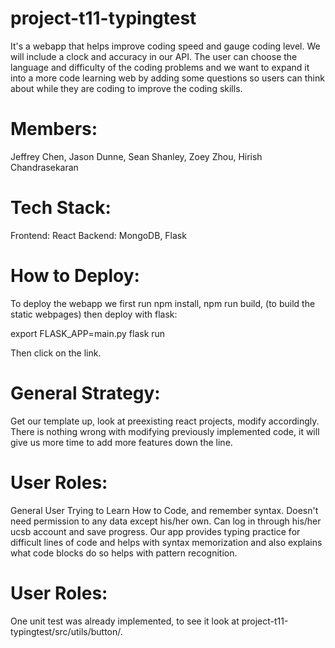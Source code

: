 # project-t11-typingtest

It's a webapp that helps improve coding speed and gauge coding level. We will include a clock and accuracy in our API. The user can choose the language and difficulty of the coding problems and we want to expand it into a more code learning web by adding some questions so users can think about while they are coding to improve the coding skills. 

Members: 
=======
Jeffrey Chen, Jason Dunne, Sean Shanley, Zoey Zhou, Hirish Chandrasekaran

Tech Stack:
=======
Frontend: React
Backend: MongoDB, Flask

How to Deploy:
=======
To deploy the webapp we first run npm install, npm run build, (to build the static webpages) then deploy with flask:

export FLASK_APP=main.py
flask run

Then click on the link.


General Strategy: 
=======
Get our template up, look at preexisting react projects, modify accordingly. There is nothing wrong with modifying previously implemented code, it will give us more time to add more features down the line.


User Roles:
========
General User Trying to Learn How to Code, and remember syntax. Doesn't need permission to any data except his/her own. Can log in through his/her ucsb account and save progress. Our app provides typing practice for difficult lines of code and helps with syntax memorization and also explains what code blocks do so helps with pattern recognition.

User Roles:
========
One unit test was already implemented, to see it look at project-t11-typingtest/src/utils/button/.
